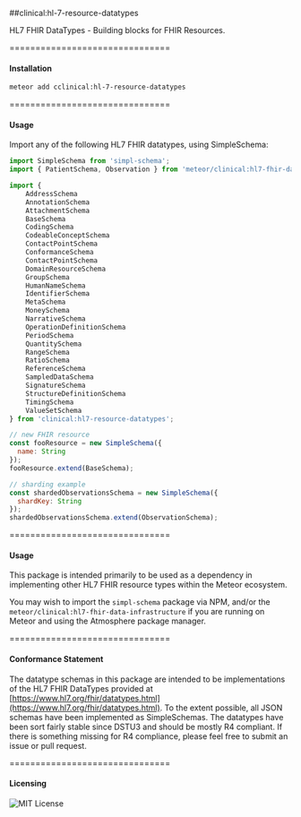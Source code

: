 ##clinical:hl-7-resource-datatypes

HL7 FHIR DataTypes - Building blocks for FHIR Resources.

===============================
#### Installation  

````bash
meteor add cclinical:hl-7-resource-datatypes
````

===============================
#### Usage   

Import any of the following HL7 FHIR datatypes, using SimpleSchema:

````js
import SimpleSchema from 'simpl-schema';
import { PatientSchema, Observation } from 'meteor/clinical:hl7-fhir-data-infrastructure';

import {
    AddressSchema
    AnnotationSchema
    AttachmentSchema
    BaseSchema
    CodingSchema
    CodeableConceptSchema
    ContactPointSchema
    ConformanceSchema
    ContactPointSchema
    DomainResourceSchema
    GroupSchema
    HumanNameSchema
    IdentifierSchema
    MetaSchema
    MoneySchema
    NarrativeSchema
    OperationDefinitionSchema
    PeriodSchema
    QuantitySchema
    RangeSchema
    RatioSchema
    ReferenceSchema
    SampledDataSchema
    SignatureSchema
    StructureDefinitionSchema
    TimingSchema
    ValueSetSchema
} from 'clinical:hl7-resource-datatypes';

// new FHIR resource  
const fooResource = new SimpleSchema({
  name: String
});
fooResource.extend(BaseSchema);

// sharding example
const shardedObservationsSchema = new SimpleSchema({
  shardKey: String
});
shardedObservationsSchema.extend(ObservationSchema);
````
===============================
#### Usage   

This package is intended primarily to be used as a dependency in implementing other HL7 FHIR resource types within the Meteor ecosystem.  

You may wish to import the `simpl-schema` package via NPM, and/or the `meteor/clinical:hl7-fhir-data-infrastructure` if you are running on Meteor and using the Atmosphere package manager.

===============================
#### Conformance Statement  

The datatype schemas in this package are intended to be implementations of the HL7 FHIR DataTypes provided at [https://www.hl7.org/fhir/datatypes.html](https://www.hl7.org/fhir/datatypes.html).  To the extent possible, all JSON schemas have been implemented as SimpleSchemas.  The datatypes have been sort fairly stable since DSTU3 and should be mostly R4 compliant.  If there is something missing for R4 compliance, please feel free to submit an issue or pull request.  

===============================
#### Licensing  

![MIT License](https://img.shields.io/badge/license-MIT-blue.svg)
